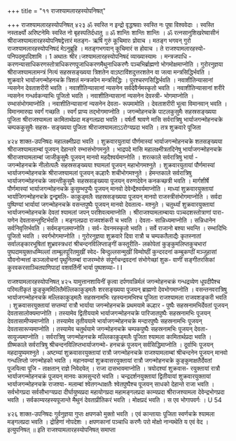 +++
title = "११ राजश्यामलारहस्योपनिषत्"

+++
राजश्यामलारहस्योपनिषत् 
४२३ 
ॐ स्वस्ति न इन्द्रो वृद्धश्रवाः स्वस्ति नः पूषा विश्ववेदाः । स्वस्ति नस्तार्क्ष्यो अरिष्टनेमिः स्वस्ति नो बृहस्पतिर्दधातु ॥ 
ॐ शान्तिः शान्तिः शान्तिः । 
ॐ रत्नसानुशिखरेष्वासीनं श्रीराजश्यामलारहस्योपनिषद्वेत्तारं मतङ्ग- ऋषिं गुरुं कूचिमारः प्रोवाच । मतङ्ग भगवन् गुरो राजश्यामलारहस्योपनिषदं मेऽनुब्रूहि । मतङ्गभगवान् कूचिमारं स होवाच । ते राजश्यामलारहस्यो- पनिपदमुपदिशामि । 
1 
अथातः श्रीर।जश्यामलारहस्योपनिषदं व्याख्यास्यामः । मन्त्रजपाधि - करणन्यासाधिकरणस्तोत्राधिकरणपूजाधिकरणमैथुनाधिकरणैः पञ्चभिर्ब्राह्मणो भोगमोक्षमाप्नोति । गुरोरनुज्ञया श्रीराजश्यामलामन्त्रं नित्यं सहस्रसङ्ख्यया त्रिशतेन वाऽष्टाविंशदुत्तरशतेन वा जत्वा मन्त्रसिद्धिर्भवति । शुक्रवारे भार्याजगन्मोहनचक्रे त्रिशतं मन्त्रजपेन मन्त्रसिद्धिः । पुरश्चरणसिद्धिर्भवति । नवाशीतिन्यासानां न्यसनेन देवताशरीरी भवति । नवाशीतिन्यासानां न्यसनेन सर्वदेवैर्नमस्कृतो भवति । नवाशीतिन्यासानां शरीरे न्यसनेन गन्धर्वकन्याभिः पूजितो भवति । नवाशीतिन्यासानां न्यसनेन देवस्त्री- भोगमाप्नोति । रम्भासंभोगमाप्नोति । नवाशीतिन्यासानां न्यसनेन देवता- रूपमामोति । देवताशरीरी भूत्वा विमानवान् भवति । विमानमारुह्य स्वर्गं गच्छति । स्वर्गं प्राप्य तद्भोगमाप्नोति । जगन्मोहनचक्रे पाटलकुसुमैः सहस्रसङ्ख्यया पूजिता श्रीराजश्यामला कामितार्थप्रदा मङ्गलप्रदा भवति । वर्षर्तौ श्रावणे मासि सर्वरात्रिषु भार्याजगन्मोहनचक्रे चम्पककुसुमैः सहस्र- सङ्ख्यया पूजिता श्रीराजश्यामलाऽऽरोग्यप्रदा भवति । तत्र शुक्रवारे पूजिता 
 
४२४ 
शाक्त-उपनिषदः 
महालक्ष्मीप्रदा भवति । शुक्रवारयुतायां पौर्णमास्यां भार्याजगन्मोहनचक्रे शतसङ्ख्यया श्रीराजश्यामलाम्बां पूजयन् देहान्तरे रम्भासंभोगमनुते । भाद्रपदे मासि महालक्ष्मीत्रतदिनेषु भार्याजगन्मोहनचक्रे श्रीराजश्यामलाम्बां जाजीकुसुमैः पूजयन् मानवो महदैश्वर्यमाप्नोति । शरत्काले सर्वरात्रिषु भार्या - जगन्मोहनचक्रे नीलोत्पलैः सहस्रसङ्ख्यया श्यामलां पूजयन् महाभोगमश्नुते । शुक्रवारयुतायां पौर्णमास्यां भार्याजगन्मोहनचक्रे श्रीराजश्यामलां पूजयन् कल्हारैः शचीभोगमश्नुते । हेमन्तकाले सर्वरात्रिषु भार्याजगन्मोहनचक्रे जवन्तीकुसुमैः सहस्रसङ्ख्यया पूजयन् वरुणदेवेन कनकच्छत्री भवति । मार्गशीर्षे पौर्णमास्यां भार्याजगन्मोहनचक्रे कुसुम्भपुप्पैः पूजयन् मानवो देवेन्द्रैश्वर्यमाप्नोति । माध्यां शुक्रवारयुक्तायां भार्याजिगन्मोहनचक्रे द्वन्द्वमलि- काकुड्मलैः सहस्रसङ्ख्यया पूजयन् मानवो राजस्त्रीसंभोगमाप्नोति । सर्वदा पुष्पिण्यां भार्यायां जगन्मोहनचक्रे वसन्तपुष्पैः पूजयन् मानवो देवतात्व- मश्नुते । चतुर्थ्यां शुक्रवारयुक्तायां भार्याजगन्मोहनचक्रे देवतां श्यामलां जपन् परशिवत्वमाप्नोति । श्रीराजश्यामलाम्बायाः पञ्चदशस्तोत्राणां पारा- यणेन देवतासन्तुष्टिर्भवति । मङ्गलप्रदा राजवशंकरी च भवति । देवता- सान्निध्यमाप्नोति । सन्निधानेन सर्वनिवृत्तिर्भवति । सर्वमङ्गलमाप्नोति । सर्व- देवनमस्कृतो भवति । सर्वे राजानो बश्या भवन्ति । रम्भादिभिः पूजितो भवति । स्वर्गभोगमाप्नोति । गुरोरनुज्ञया शुक्रवारे दिवा रात्रौ च चम्पकतैलाद्यैः कृतस्नातां सर्वालङ्कारभूषितां शुभ्रवस्त्रधरां श्रीचन्दनविलिप्ताङ्गीं कस्तूरीति- लकोपेतां कुङ्कुमलिप्तकुचभारां पुष्पदामयुक्तधम्मिल्लां ताम्बूलपूरितमुखीं स्वेद- बिन्दुल्लसन्मुखीं विम्वोष्ठीं कुन्दरदनां कम्बुकण्ठीं मञ्जुहासां यौवनोन्मत्तां कञ्जलोचनां पृथुनितम्बां राजरम्भोरुं संपूर्णचन्द्रवदनां संभोगेच्छां शुक- वाणीं सङ्गीतरसिकां कुरवकरसाञ्चितपाणिपादां वशवर्तिनीं भार्या पुष्पशय्या- 
I 
I 
 
राजश्यामलारहस्योपनिषत् 
४२५ 
यामुत्तानशायिनीं कृत्वा दर्पणवन्निर्मलं जगन्मोहनचक्रं गन्धद्रव्येण धूपदीपैश्च परिमलीकृतं कुङ्कुममिलितैर्मल्लिकाकुड्मलैः शरसङ्ख्यया पूजयन् ब्राह्मणो देवभोगमाप्नोति । वसन्तनवरात्रिषु भार्याजगन्मोहनचक्रे मल्लिकाकुड्मलैः सहस्रनामभिः रहस्यनामभिश्च पूजिता राजश्यामला राजवशङ्करी भवति । शुक्रवासरयुक्तायां सप्तम्यां रात्रौ भार्याया जगन्मोहनचक्रे प्रथमयामे कल्हार - पुष्पैः सहस्रनामभिर्देवतां पूजयन् देवतासालोक्यमाप्नोति । तस्यामेव द्वितीययामे भार्याजगन्मोहनचक्रे पारिजातपुष्पैः सहस्रनामभिः पूजयन् देवतासामीप्यमाप्नोति । तस्यामेव तृतीययामे भार्याजगन्मोहनचक्रे मन्दारपुष्पैः सहस्रनामभिः पूजयन् देवतासारूप्यमाप्नोति । तस्यामेव चतुर्थयामे जगन्मोहनचक्रे चम्पकपुष्पैः सहस्रनामभिः पूजयन् देवता- सायुज्यमाप्नोति । सर्वरात्रिषु जगन्मोहनचक्रे मल्लिकाकुड्मलैः पूजिता श्यामला कामितार्थप्रदा भवति । ग्रीष्मकाले सर्वरात्रिषु श्रीचन्दनविलिप्तभार्याजगन्मो- हनचक्रं पूजयन् सर्वसिद्धिमाप्नोति । दूर्वाभिः पूजयन् महदायुष्यमश्नुते । अष्टम्यां शुक्रवासरयुक्तायां रात्रौ जगन्मोहनचक्रे राजश्यामलाम्बां श्रीचन्दनेन पूजयन् मानवो गन्धलिप्तो जगन्मोहको भवति । महानवम्यां शुक्रवासरयुक्तायां रात्रौ जगन्मोहनचक्रे कुङ्कुमाक्षतैर्देवतां पूजयित्वा पूजि - ताक्षतान् राज्ञे निवेदयेत् । राजा दासभावमाप्नोति । त्रयोदश्यां शुक्रवास- रयुक्तायां रात्रौ भार्याजगन्मोहनचक्रं पूजयन् मानवः कामसुन्दरो भवति । चन्द्रदर्शनयुक्तायां द्वितीयायां शुक्रवारयुक्तायां भार्याजगन्मोहनचक्रे राजश्या- मलाम्बां श्वेतगन्धाक्षतैः श्वेतपुष्पैश्च पूजयन् साधको देहान्ते राजा भवति । सर्वभोगप्रदा सर्वसौभाग्यप्रदा दीर्घायुष्यप्रदा महायोगप्रदा महामङ्गलप्रदा काम्यप्रदा श्रीराजश्यामला देवेन्द्रभोगप्रदा भवति । सर्वकाम्यरहस्यपूजान्ते मैथुनं देवताप्रीतिकरं भवति । मोक्षप्रदं भवति । स एव भोगापवर्गः । 
U 54 
 
४२६ 
शाक्त-उपनिषदः 
गुर्वनुज्ञया गुप्तः क्षपणको मुक्तो भवति । एवं कान्तायाः पूजिता स्वर्णचक्रे श्यामला मङ्गलप्रदा भवति । द्रोहिणां नोपदेशः । क्षपणकानां पञ्चाधि करणैः परो मोक्षो नान्यथेति य एवं वेद । इत्युपनिषत् ॥ 
इति राजश्यामलारहस्योपनिषत् समाप्ता 